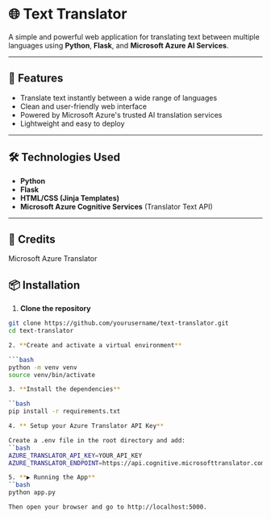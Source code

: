 # 🌐 Text Translator

A simple and powerful web application for translating text between multiple languages using **Python**, **Flask**, and **Microsoft Azure AI Services**.

---

## 🚀 Features

- Translate text instantly between a wide range of languages
- Clean and user-friendly web interface
- Powered by Microsoft Azure's trusted AI translation services
- Lightweight and easy to deploy

---

## 🛠️ Technologies Used

- **Python**
- **Flask**
- **HTML/CSS (Jinja Templates)**
- **Microsoft Azure Cognitive Services** (Translator Text API)

---

## 🧠 Credits
Microsoft Azure Translator

## 📦 Installation

1. **Clone the repository**

```bash
git clone https://github.com/yourusername/text-translator.git
cd text-translator

2. **Create and activate a virtual environment**

```bash
python -m venv venv
source venv/bin/activate

3. **Install the dependencies**

``bash
pip install -r requirements.txt

4. ** Setup your Azure Translator API Key**

Create a .env file in the root directory and add:
``bash
AZURE_TRANSLATOR_API_KEY=YOUR_API_KEY
AZURE_TRANSLATOR_ENDPOINT=https://api.cognitive.microsofttranslator.com/

5. **▶️ Running the App**
``bash
python app.py

Then open your browser and go to http://localhost:5000.

